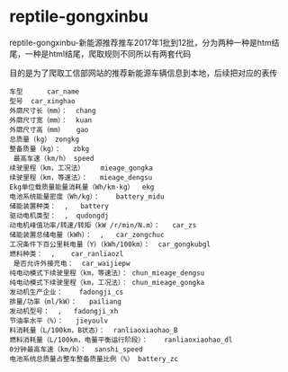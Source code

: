 # reptile-gongxinbu
reptile-gongxinbu-新能源推荐推车2017年1批到12批，分为两种一种是htm结尾，一种是html结尾，爬取规则不同所以有两套代码

目的是为了爬取工信部网站的推荐新能源车辆信息到本地，后续把对应的表传

```
车型  	car_name
型号	car_xinghao
外廓尺寸长（mm）：	chang
外廓尺寸宽（mm）：	kuan
外廓尺寸高（mm）	gao
总质量（kg）	zongkg
整备质量（kg）：	zbkg
 最高车速（km/h）	speed
续驶里程（km，工况法）	mieage_gongka
续驶里程（km，等速法）：	mieage_dengsu
Ekg单位载质量能量消耗量（Wh/km·kg）	 ekg
电池系统能量密度（Wh/kg）：	battery_midu
储能装置种类：  ,	 battery
驱动电机类型：  ,	qudongdj
动电机峰值功率/转速/转矩（kW /r/min/N.m）：	car_zs
储能装置总储电量（kWh）：  ,	car_zongchuc
工况条件下百公里耗电量（Y）（kWh/100km）：	car_gongkubgl
燃料种类：  ,	car_ranliaozl
 是否允许外接充电：	car_waijiepw
纯电动模式下续驶里程（km，等速法）：	chun_mieage_dengsu
纯电动模式下续驶里程（km，工况法）：	chun_mieage_gongka
发动机生产企业：	fadongji_cs
排量/功率（ml/kW）：	pailiang
发动机型号：  , 	fadongji_xh
节油率水平（%）：	jieyoulv
料消耗量（L/100km，B状态）：	ranliaoxiaohao_B
燃料消耗量（L/100km，电量平衡运行阶段）：	ranliaoxiaohao_dl
0分钟最高车速（km/h）：	sanshi_speed
电池系统总质量占整车整备质量比例（%）	battery_zc
```
